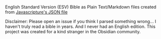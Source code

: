 English Standard Version (ESV) Bible as Plain Text/Markdown files created from [Javascripture's JSON file](https://github.com/javascripture/javascripture/tree/gh-pages/bibles)

Disclaimer: Please open an issue if you think I parsed something wrong... I haven't truly read a bible in years. And I never had an English edition. This project was created for a kind stranger in the Obsidian community.
